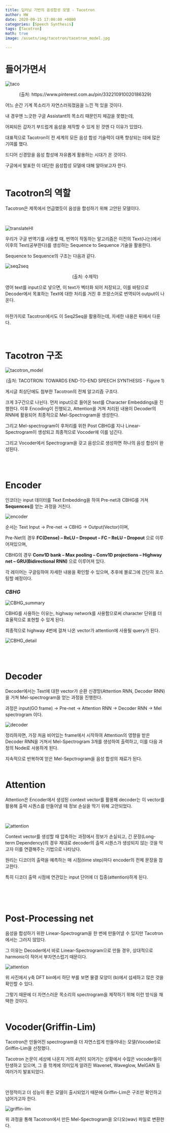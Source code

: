 ```yaml
---
title: 딥러닝 기반의 음성합성 모델 - Tacotron
author: HW
date: 2020-09-15 17:00:00 +0800
categories: [Speech Synthesis]
tags: [Tacotron]
math: true
image: /assets/img/tacotron/tacotron_model.jpg

---
```




# **들어가면서**

![taco](/assets/img/insert/tacotron/taco.jpg)

<center>(출처: https://www.pinterest.com.au/pin/332210910020186329)</center>


어느 순간 기계 목소리가 자연스러워졌음을 느낀 적 있을 것이다. <br/>

내 경우엔 느긋한 구글 Assistant의 목소리 때문인지 체감을 못했는데,

어찌되든 갑자기 부드럽게 음성을 제작할 수 있게 된 것엔 다 이유가 있었다. <br/>

대표적으로 Tacotron이 전 세계의 모든 음성 합성 기술력이 대폭 향상되는 데에 많은 기여를 했다.

드디어 신경망을 음성 합성에 자유롭게 활용하는 시대가 온 것이다.



구글에서 발표한 이 대단한 음성합성 모델에 대해 알아보고자 한다.<br/><br/>





# Tacotron의 역할

Tacotron은 제목에서 언급했듯이 음성을 합성하기 위해 고안된 모델이다.<br/>

<br>

![translateHI](/assets/img/insert/tacotron/translateHI.png)

우리가 구글 번역기를 사용할 때, 번역이 작동하는 알고리즘은 이전의 Text(나는)에서 이후의 Text(공부한다)를 생성하는 Sequence to Sequence 기술을 활용한다. <br>



Sequence to Sequence의 구조는 다음과 같다.<br>

![seq2seq](/assets/img/insert/tacotron/seq2seq.png)<center> (출처: 수제작)</center>

영어 text를 input으로 넣으면, 이 text가 벡터화 되어 저장되고, 이를 바탕으로 Decoder에서 목표하는 Text에 대한 처리를 거친 후 프랑스어로 번역되어 output이 나온다.<br><br>



마찬가지로 Tacotron에서도 이 Seq2Seq을 활용하는데, 자세한 내용은 뒤에서 다룬다. <br/><br/><br/>



# Tacotron 구조

![tacotron_model](/assets/img/insert/tacotron/tacotron_model.jpg)

<center> (출처: TACOTRON: TOWARDS END-TO-END SPEECH SYNTHESIS - Figure 1)</center>

게시글 최상단에도 첨부한 Tacotron의 전체 알고리즘 구조다.<br>

크게 3구간으로 나뉜다. 먼저 input으로 들어온 text를 Character Embeddings을 진행한다. 이후 Encoding이 진행되고, Attention을 거쳐 처리된 내용이 Decoder의 RNN에 활용되어 최종적으로 Mel-Spectrogram을 생성한다. <br>

그리고 Mel-spectrogram이 후처리를 위한 Post CBHG를 지나 Linear-Spectrogram이 생성되고 최종적으로 Vocoder에 이를 넘긴다.<br>

그리고 Vocoder에서 Spectrogram을 갖고 음성으로 생성하면 하나의 음성 합성이 완성된다.

<br/><br/>



# Encoder

인코더는 input 데이터를 Text Embedding을 하여 Pre-net과 CBHG를 거쳐 **Sequences**를 얻는 과정을 거친다.

![encoder](/assets/img/insert/tacotron/encoder.png) 



순서는 Text Input → Pre-net → CBHG → Output(Vector)이며, 

Pre-Net의 경우 **FC(Dense) – ReLU – Dropout – FC – ReLU – Dropout** 으로 이루어져있으며,

CBHG의 경우  **Conv1D bank – Max pooling – Conv1D projections – Highway net – GRU(Bidirectional RNN)** 으로 이루어져 있다. 

각 레이어는 구글링하여 자세한 내용을 확인할 수 있으며, 추후에 블로그에 간단히 포스팅할 예정이다.  <br>  

### ***CBHG***

![CBHG_summary](/assets/img/insert/tacotron/CBHG_summary.png)

CBHG를 사용하는 이유는, highway network를 사용함으로써 character 단위를 더 효율적으로 표현할 수 있게 된다.<br>

최종적으로 highway 4번에 걸쳐 나온 vector가 attention에 사용될 query가 된다.

![CBHG_detail](/assets/img/insert/tacotron/CBHG_detail.png)

<br>

<br>



# Decoder

Decoder에서는 Text에 대한 vector가 순환 신경망(Attention RNN, Decoder RNN)을 거쳐 Mel-spectrogram을 얻는 과정을 진행한다.<br>

과정은 input(GO frame) → Pre-net → Attention RNN → Decoder RNN → Mel spectrogram 이다.

![decoder](/assets/img/insert/tacotron/decoder.png)

정리하자면, 가장 처음 비어있는 <GO> frame에서 시작하여 Attention의 영향을 받은 Decoder RNN을 거쳐서 Mel-Spectrogram 3개를 생성하여 출력하고, 이를 다음 과정의 Node로 사용하게 된다.<br>

지속적으로 반복하여 얻은 Mel-Sepctrogram을 음성 합성의 재료가 된다.<br><br>



# Attention

Attention은 Encoder에서 생성된 context vector를 활용해 decoder는 이 vector를 활용해 출력 시퀀스를 만들어낼 때 정보 손실을 막기 위해 고안되었다.<br>

<br>

![attention](/assets/img/insert/tacotron/attention.png)

Context vector를 생성할 때 압축하는 과정에서 정보가 손실되고, 긴 문장(Long-term Dependency)의 경우 제대로 decoder의 출력 시퀀스가 생성되지 않는 것을 막고자 이를 연결해주는 기법으로 나타났다.<br>

원리는 디코더의 출력을 예측하는 매 시점(time step)마다 encoder의 전체 문장을 참고한다.<br>

특히 디코더 출력 시점에 연관있는 input 단어에 더 집중(attention)하게 된다.

<br><br><br>



# Post-Processing net

음성을 합성하기 위한 Linear-Spectrogram을 한 번에 만들어낼 수 있지만 Tacotron에서는 그러지 않았다.

그 이유는 Decoder에서 바로 Linear-Spectrogram으로 만들 경우, 상대적으로 harmonic이 적어서 부자연스럽기 때문이다.

![attention](/assets/img/insert/tacotron/post-processing.png)

위 사진에서 y축 DFT bin에서 하단 부를 보면  물결 모양이 (b)에서 섬세하고 많은 것을 확인할 수 있다.

그렇기 때문에 더 자연스러운 목소리의 spectrogram을 제작하기 위해 이런 방식을 채택한 것이다.<br><br>



 

# Vocoder(Griffin-Lim)

Tacotron은 만들어진 spectrogram을 더 자연스럽게 만들어내는 모델(Vocoder)로 Griffin-Lim을 선정했다.

Tacotron 논문이 세상에 나온지 거의 4년이 되어가는 상황에서 수많은 vocoder들이 탄생하고 있으며, 그 중 학계에 의미있게 알려진 Wavenet, Waveglow, MelGAN 등 여러가지 발표되었다. <br>

<br>

안정적이고 더 성능이 좋은 모델이 출시되었기 때문에 Griffin-Lim은 구조만 확인하고 넘어가고자 한다.

![griffin-lim](/assets/img/insert/tacotron/griffin-lim.png)

위 과정을 통해 Tacotron에서 만든 Mel-Spectrogram을 오디오(wav) 파일로 변환한다.

